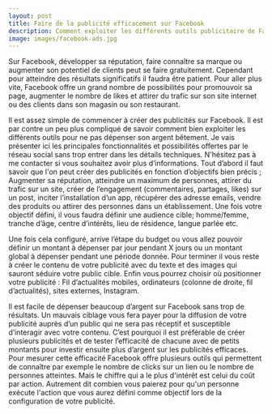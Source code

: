 ```yaml
---
layout: post
title: Faire de la publicité efficacement sur Facebook
description: Comment exploiter les différents outils publicitaire de Facebook pour ne pas dépenser son argent bêtement.
image: images/facebook-ads.jpg
---
```

Sur Facebook, développer sa réputation, faire connaître sa marque ou augmenter son potentiel de clients peut se faire gratuitement. Cependant pour atteindre des résultats significatifs il faudra être patient. Pour aller plus vite, Facebook offre un grand nombre de possibilités pour promouvoir sa page, augmenter le nombre de likes et attirer du trafic sur son site internet ou des clients dans son magasin ou son restaurant.
 
Il est assez simple de commencer à créer des publicités sur Facebook. Il est par contre un peu plus compliqué de savoir comment bien exploiter les différents outils pour ne pas dépenser son argent bêtement.
Je vais présenter ici les principales fonctionnalités et possibilités offertes par le réseau social sans trop entrer dans les détails techniques. N'hésitez pas à me contacter si vous souhaitez avoir plus d’informations.
Tout d’abord il faut savoir que l'on peut créer des publicités en fonction d’objectifs bien précis ; Augmenter sa réputation, atteindre un maximum de personnes, attirer du trafic sur un site, créer de l’engagement (commentaires, partages, likes) sur un post, inciter l’installation d’un app, récupérer des adresse emails, vendre des produits ou attirer des personnes dans un établissement. Une fois votre objectif défini, il vous faudra définir une audience cible; homme/femme, tranche d’âge, centre d’intérêts, lieu de résidence, langue parlée etc. 

Une fois cela configuré, arrive l’étape du budget ou vous allez pouvoir définir un montant à dépenser par jour pendant X jours ou un montant global à dépenser pendant une période donnée. Pour terminer il vous reste à créer le contenu de votre publicité avec du texte et des images qui sauront séduire votre public cible. Enfin vous pourrez choisir où positionner votre publicité : Fil d’actualités mobiles, ordinateurs (colonne de droite, fil d’actualités), sites externes, Instagram.

Il est facile de dépenser beaucoup d’argent sur Facebook sans trop de résultats. Un mauvais ciblage vous fera payer pour la diffusion de votre publicité auprès d’un public qui ne sera pas réceptif et susceptible d’interagir avec votre contenu. C’est pourquoi il est préférable de créer plusieurs publicités et de tester l’efficacité de chacune avec de petits montants pour investir ensuite plus d’argent sur les publicités efficaces. Pour mesurer cette efficacité Facebook offre plusieurs outils qui permettent de connaître par exemple le nombre de clicks sur un lien ou le nombre de personnes atteintes. Mais le chiffre qui a le plus d'intérêt est celui du coût par action. Autrement dit combien vous paierez pour qu'un personne exécute l'action que vous aurez défini comme objectif lors de la configuration de votre publicité.